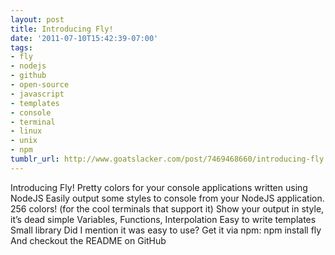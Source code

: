 ```yaml
---
layout: post
title: Introducing Fly!
date: '2011-07-10T15:42:39-07:00'
tags:
- fly
- nodejs
- github
- open-source
- javascript
- templates
- console
- terminal
- linux
- unix
- npm
tumblr_url: http://www.goatslacker.com/post/7469468660/introducing-fly
---
```

Introducing Fly!
Pretty colors for your console applications written using NodeJS
Easily output some styles to console from your NodeJS application.
256 colors! (for the cool terminals that support it)
Show your output in style, it’s dead simple
Variables, Functions, Interpolation
Easy to write templates
Small library
Did I mention it was easy to use?
Get it via npm:
npm install fly
And checkout the README on GitHub
